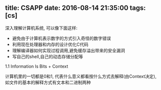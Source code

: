 title: CSAPP
date: 2016-08-14 21:35:00
tags: [cs]
---

深入理解计算机系统, 可以像下面这样:

* 避免由于计算机表示数字的方式引入奇怪的数字错误
* 利用现在处理器和内存的设计优化C代码
* 理解编译器如何实现过程调用,避免缓存溢出带来的安全漏洞
* 写自己的shell,自己的动态存储分配等

1.1 Information Is Bits + Context

计算机里的一切都是0和1, 代表什么意义都看按什么方式去解释(由Context决定),
如文件的基本的解释方式有文本和二进制两种

